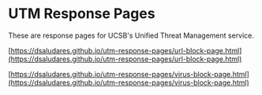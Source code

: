 # UTM Response Pages

These are response pages for UCSB's Unified Threat Management service.

[https://dsaludares.github.io/utm-response-pages/url-block-page.html](https://dsaludares.github.io/utm-response-pages/url-block-page.html)

[https://dsaludares.github.io/utm-response-pages/virus-block-page.html](https://dsaludares.github.io/utm-response-pages/virus-block-page.html)

